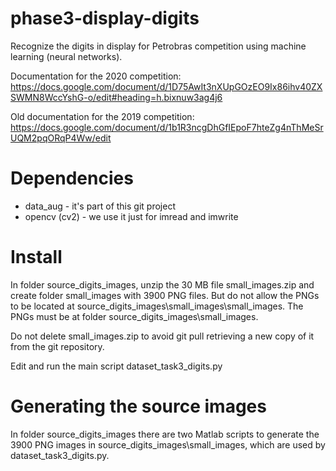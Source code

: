 # phase3-display-digits

Recognize the digits in display for Petrobras competition using machine learning (neural networks).

Documentation for the 2020 competition: https://docs.google.com/document/d/1D75AwIt3nXUpGOzEO9Ix86ihv40ZXSWMN8WccYshG-o/edit#heading=h.bixnuw3ag4j6

Old documentation for the 2019 competition: https://docs.google.com/document/d/1b1R3ncgDhGfIEpoF7hteZg4nThMeSrUQM2pqORqP4Ww/edit

# Dependencies

- data_aug - it's part of this git project
- opencv (cv2) - we use it just for imread and imwrite


# Install

In folder source_digits_images, unzip the 30 MB file small_images.zip and create folder small_images with 3900 PNG files. But do not allow the PNGs to be located at source_digits_images\small_images\small_images. The PNGs must be at folder source_digits_images\small_images.

Do not delete small_images.zip to avoid git pull retrieving a new copy of it from the git repository.

Edit and run the main script dataset_task3_digits.py

# Generating the source images

In folder source_digits_images there are two Matlab scripts to generate the 3900 PNG images in source_digits_images\small_images, which are used by dataset_task3_digits.py. 